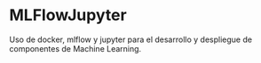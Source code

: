 # MLFlowJupyter
Uso de docker, mlflow y jupyter para el desarrollo y despliegue de componentes de Machine Learning.
